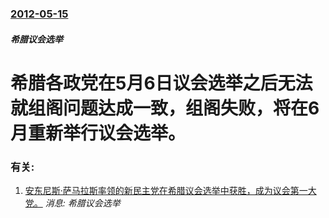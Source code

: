 ### [2012-05-15](/news/2012/05/15/index.md)

##### 希腊议会选举
#  希腊各政党在5月6日议会选举之后无法就组阁问题达成一致，组阁失败，将在6月重新举行议会选举。




### 有关:

1. [ 安东尼斯·萨马拉斯率领的新民主党在希腊议会选举中获胜，成为议会第一大党。](/zh/news/2012/06/17/安东尼斯-萨马拉斯率领的新民主党在希腊议会选举中获胜-成为议会第一大党.md) _消息: 希腊议会选举_
